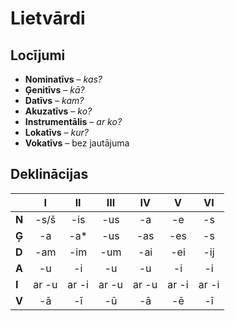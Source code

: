 Lietvārdi
=========

Locījumi
--------

- **Nominatīvs** – *kas?*
- **Ģenitīvs** – *kā?*
- **Datīvs** – *kam?*
- **Akuzatīvs** – *ko?*
- **Instrumentālis** – *ar ko?*
- **Lokatīvs** – *kur?*
- **Vokatīvs** – bez jautājuma

Deklinācijas
------------

| |I|II|III|IV|V|VI|
|---|:-:|:-:|:-:|:-:|:-:|:-:|
|**N**|-s/š|-is|-us|-a|-e|-s|
|**Ģ**|-a|-a\*|-us|-as|-es|-s|
|**D**|-am|-im|-um|-ai|-ei|-ij|
|**A**|-u|-i|-u|-u|-i|-i|
|**I**|ar -u|ar -i|ar -u|ar -u|ar -i|ar -i|
|**V**|-ā|-ī|-ū|-ā|-ē|-ī|
